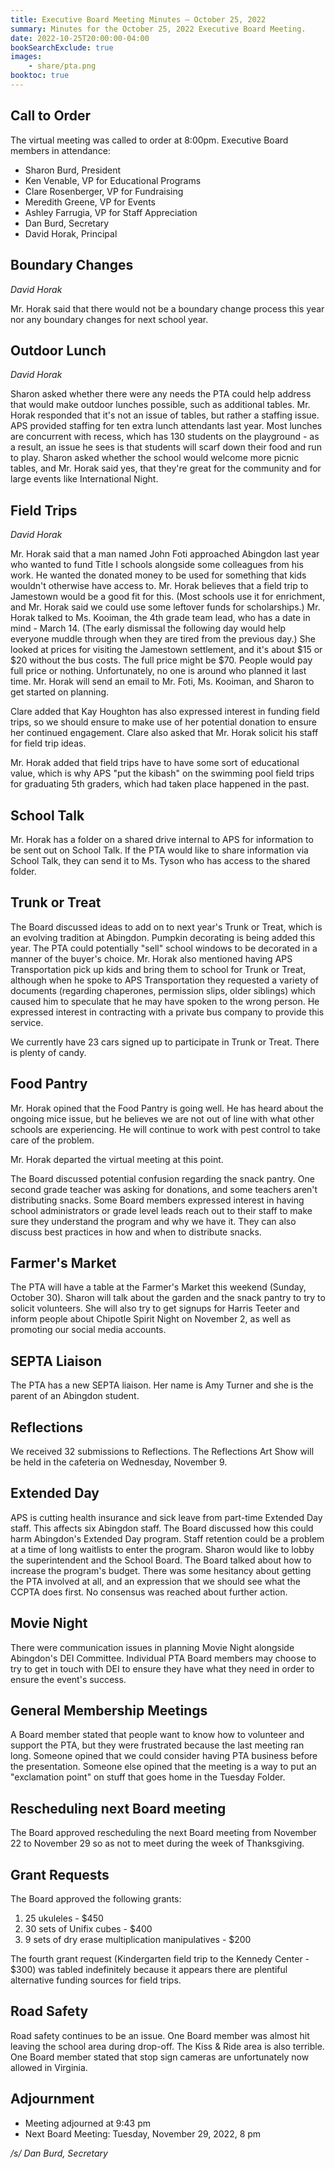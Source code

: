 ```yaml
---
title: Executive Board Meeting Minutes — October 25, 2022
summary: Minutes for the October 25, 2022 Executive Board Meeting.
date: 2022-10-25T20:00:00-04:00
bookSearchExclude: true
images:
    - share/pta.png
booktoc: true
---
```


## Call to Order

The virtual meeting was called to order at 8:00pm. Executive Board members in attendance:
- Sharon Burd, President
- Ken Venable, VP for Educational Programs
- Clare Rosenberger, VP for Fundraising
- Meredith Greene, VP for Events
- Ashley Farrugia, VP for Staff Appreciation
- Dan Burd, Secretary
- David Horak, Principal

## Boundary Changes
*David Horak*

Mr. Horak said that there would not be a boundary change process this year nor any boundary changes for next school year.

## Outdoor Lunch
*David Horak*

Sharon asked whether there were any needs the PTA could help address that would make outdoor lunches possible, such as additional tables. Mr. Horak responded that it's not an issue of tables, but rather a staffing issue. APS provided staffing for ten extra lunch attendants last year. Most lunches are concurrent with recess, which has 130 students on the playground - as a result, an issue he sees is that students will scarf down their food and run to play. Sharon asked whether the school would welcome more picnic tables, and Mr. Horak said yes, that they're great for the community and for large events like International Night.

## Field Trips
*David Horak*

Mr. Horak said that a man named John Foti approached Abingdon last year who wanted to fund Title I schools alongside some colleagues from his work. He wanted the donated money to be used for something that kids wouldn't otherwise have access to. Mr. Horak believes that a field trip to Jamestown would be a good fit for this. (Most schools use it for enrichment, and Mr. Horak said we could use some leftover funds for scholarships.) Mr. Horak talked to Ms. Kooiman, the 4th grade team lead, who has a date in mind - March 14. (The early dismissal the following day would help everyone muddle through when they are tired from the previous day.) She looked at prices for visiting the Jamestown settlement, and it's about $15 or $20 without the bus costs. The full price might be $70. People would pay full price or nothing. Unfortunately, no one is around who planned it last time. Mr. Horak will send an email to Mr. Foti, Ms. Kooiman, and Sharon to get started on planning.

Clare added that Kay Houghton has also expressed interest in funding field trips, so we should ensure to make use of her potential donation to ensure her continued engagement. Clare also asked that Mr. Horak solicit his staff for field trip ideas.

Mr. Horak added that field trips have to have some sort of educational value, which is why APS "put the kibash" on the swimming pool field trips for graduating 5th graders, which had taken place happened in the past.

## School Talk

Mr. Horak has a folder on a shared drive internal to APS for information to be sent out on School Talk. If the PTA would like to share information via School Talk, they can send it to Ms. Tyson who has access to the shared folder.

## Trunk or Treat

The Board discussed ideas to add on to next year's Trunk or Treat, which is an evolving tradition at Abingdon. Pumpkin decorating is being added this year. The PTA could potentially "sell" school windows to be decorated in a manner of the buyer's choice. Mr. Horak also mentioned having APS Transportation pick up kids and bring them to school for Trunk or Treat, although when he spoke to APS Transportation they requested a variety of documents (regarding chaperones, permission slips, older siblings) which caused him to speculate that he may have spoken to the wrong person. He expressed interest in contracting with a private bus company to provide this service.

We currently have 23 cars signed up to participate in Trunk or Treat. There is plenty of candy.

## Food Pantry

Mr. Horak opined that the Food Pantry is going well. He has heard about the ongoing mice issue, but he believes we are not out of line with what other schools are experiencing. He will continue to work with pest control to take care of the problem.

Mr. Horak departed the virtual meeting at this point.

The Board discussed potential confusion regarding the snack pantry. One second grade teacher was asking for donations, and some teachers aren't distributing snacks. Some Board members expressed interest in having school administrators or grade level leads reach out to their staff to make sure they understand the program and why we have it. They can also discuss best practices in how and when to distribute snacks.

## Farmer's Market

The PTA will have a table at the Farmer's Market this weekend (Sunday, October 30). Sharon will talk about the garden and the snack pantry to try to solicit volunteers. She will also try to get signups for Harris Teeter and inform people about Chipotle Spirit Night on November 2, as well as promoting our social media accounts.

## SEPTA Liaison

The PTA has a new SEPTA liaison. Her name is Amy Turner and she is the parent of an Abingdon student.

## Reflections

We received 32 submissions to Reflections. The Reflections Art Show will be held in the cafeteria on Wednesday, November 9.

## Extended Day

APS is cutting health insurance and sick leave from part-time Extended Day staff. This affects six Abingdon staff. The Board discussed how this could harm Abingdon's Extended Day program. Staff retention could be a problem at a time of long waitlists to enter the program. Sharon would like to lobby the superintendent and the School Board. The Board talked about how to increase the program's budget. There was some hesitancy about getting the PTA involved at all, and an expression that we should see what the CCPTA does first. No consensus was reached about further action.

## Movie Night

There were communication issues in planning Movie Night alongside Abingdon's DEI Committee. Individual PTA Board members may choose to try to get in touch with DEI to ensure they have what they need in order to ensure the event's success.

## General Membership Meetings

A Board member stated that people want to know how to volunteer and support the PTA, but they were frustrated because the last meeting ran long. Someone opined that we could consider having PTA business before the presentation. Someone else opined that the meeting is a way to put an "exclamation point" on stuff that goes home in the Tuesday Folder.

## Rescheduling next Board meeting

The Board approved rescheduling the next Board meeting from November 22 to November 29 so as not to meet during the week of Thanksgiving.

## Grant Requests

The Board approved the following grants:

1. 25 ukuleles - $450
1. 30 sets of Unifix cubes - $400
1. 9 sets of dry erase multiplication manipulatives - $200

The fourth grant request (Kindergarten field trip to the Kennedy Center - $300) was tabled indefinitely because it appears there are plentiful alternative funding sources for field trips.

## Road Safety

Road safety continues to be an issue. One Board member was almost hit leaving the school area during drop-off. The Kiss & Ride area is also terrible. One Board member stated that stop sign cameras are unfortunately now allowed in Virginia.

## Adjournment

- Meeting adjourned at 9:43 pm
- Next Board Meeting: Tuesday, November 29, 2022, 8 pm

*/s/ Dan Burd, Secretary*